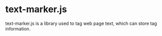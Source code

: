 # text-marker.js

text-marker.js is a library used to tag web page text, which can store tag information.
